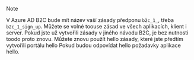 > [!NOTE]
> V Azure AD B2C bude mít název vaší zásady předponu `b2c_1_`, třeba `b2c_1_sign_up`.  Můžete se volné toouse zásad ve všech aplikacích, klient i server.  Pokud jste už vytvořili zásady v jiného návodu B2C, je bez nutnosti toodo proto znovu. Můžete znovu použít hello zásady, které jste předtím vytvořili portálu hello Pokud budou odpovídat hello požadavky aplikace hello.
> 
> 

